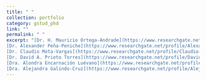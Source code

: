 ```yaml
---
title: " "
collection: portfolio
category: gstud_phd
link: ""
permalink: " "
excerpt: "[Dr. H. Mauricio Ortega-Andrade](https://www.researchgate.net/profile/H-Mauricio-Ortega-Andrade)<br>
[Dr. Alexander Peña-Peniche](https://www.researchgate.net/profile/Alexander-Pena-Peniche)
[Dr. Claudio Mota-Vargas](https://www.researchgate.net/profile/Claudio-Mota-Vargas)<br>
[Dr. David A. Prieto Torres](https://www.researchgate.net/profile/David-Prieto-Torres)<br>
[Dra. Alondra Encarnación Luévano](https://www.researchgate.net/profile/Alondra-Encarnacion-Luevano-2)<br>
[Dra. Alejandra Galindo-Cruz](https://www.researchgate.net/profile/Alejandra-Galindo-Cruz)<br>"
---
```

